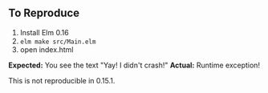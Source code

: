 ## To Reproduce

1. Install Elm 0.16
2. `elm make src/Main.elm`
3. open index.html

**Expected:** You see the text "Yay! I didn't crash!"
**Actual:** Runtime exception!

This is not reproducible in 0.15.1.

